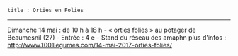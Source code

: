     title : Orties en Folies
---

Dimanche 14 mai : de 10 h à 18 h -  « orties folies » au potager de Beaumesnil (27) - Entrée : 4 e – Stand du réseau des amaphn
plus d'infos : http://www.1001legumes.com/14-mai-2017-orties-folies/

 
